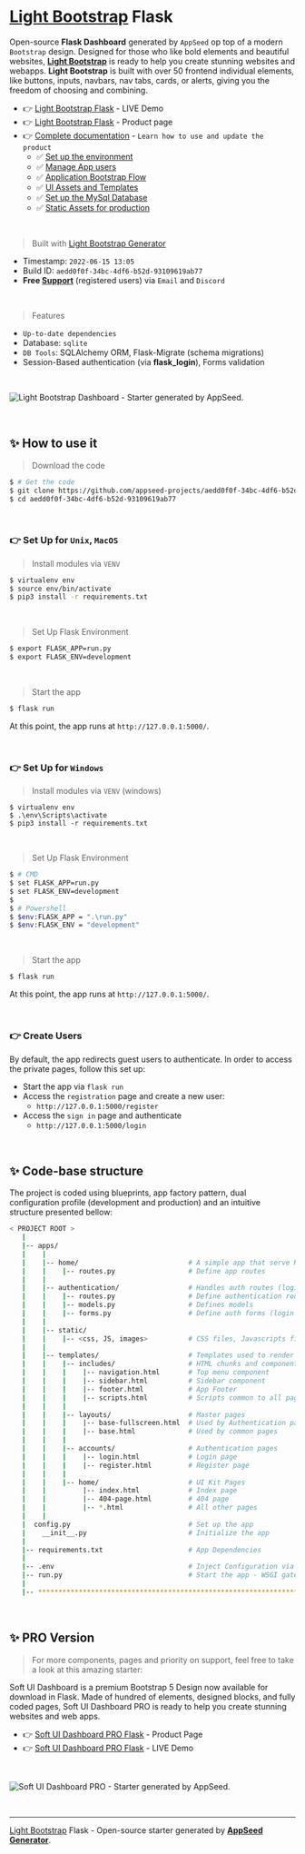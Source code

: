 # [Light Bootstrap](https://appseed.us/generator/light-bootstrap-dashboard/) Flask

Open-source **Flask Dashboard** generated by `AppSeed` op top of a modern `Bootstrap` design. Designed for those who like bold elements and beautiful websites, **[Light Bootstrap](https://appseed.us/generator/light-bootstrap-dashboard/)** is ready to help you create stunning websites and webapps. **Light Bootstrap** is built with over 50 frontend individual elements, like buttons, inputs, navbars, nav tabs, cards, or alerts, giving you the freedom of choosing and combining.

- 👉 [Light Bootstrap Flask](https://flask-light-bootstrap.appseed-srv1.com/) - LIVE Demo
- 👉 [Light Bootstrap Flask](https://appseed.us/product/light-bootstrap-dashboard/flask/) - Product page
- 👉 [Complete documentation](https://docs.appseed.us/products/flask-dashboards/light-bootstrap-dashboard) - `Learn how to use and update the product`
  - ✅ [Set up the environment](https://docs.appseed.us/products/flask-dashboards/light-bootstrap-dashboard#environment)
  - ✅ [Manage App users](https://docs.appseed.us/products/flask-dashboards/light-bootstrap-dashboard#manage-app-users)
  - ✅ [Application Bootstrap Flow](https://docs.appseed.us/products/flask-dashboards/light-bootstrap-dashboard#application-bootstrap-flow)
  - ✅ [UI Assets and Templates](https://docs.appseed.us/products/flask-dashboards/light-bootstrap-dashboard#ui-assets-and-templates)
  - ✅ [Set up the MySql Database](https://docs.appseed.us/products/flask-dashboards/light-bootstrap-dashboard#set-up-the-mysql-database)
  - ✅ [Static Assets for production](https://docs.appseed.us/products/flask-dashboards/light-bootstrap-dashboard#static-assets-for-production)  
  
<br />

> Built with [Light Bootstrap Generator](https://appseed.us/generator/light-bootstrap-dashboard/)

- Timestamp: `2022-06-15 13:05`
- Build ID: `aedd0f0f-34bc-4df6-b52d-93109619ab77`
- **Free [Support](https://appseed.us/support/)** (registered users) via `Email` and `Discord`

<br />

> Features

- `Up-to-date dependencies`
- Database: `sqlite`
- `DB Tools`: SQLAlchemy ORM, Flask-Migrate (schema migrations)
- Session-Based authentication (via **flask_login**), Forms validation

<br />

![Light Bootstrap Dashboard - Starter generated by AppSeed.](https://user-images.githubusercontent.com/51070104/173181221-fc7697ab-e5ed-45e2-9e2b-8164e1df5b6d.png)

<br />





## ✨ How to use it

> Download the code 

```bash
$ # Get the code
$ git clone https://github.com/appseed-projects/aedd0f0f-34bc-4df6-b52d-93109619ab77.git
$ cd aedd0f0f-34bc-4df6-b52d-93109619ab77
```

<br />

### 👉 Set Up for `Unix`, `MacOS` 

> Install modules via `VENV`  

```bash
$ virtualenv env
$ source env/bin/activate
$ pip3 install -r requirements.txt
```

<br />

> Set Up Flask Environment

```bash
$ export FLASK_APP=run.py
$ export FLASK_ENV=development
```

<br />

> Start the app

```bash
$ flask run
```

At this point, the app runs at `http://127.0.0.1:5000/`. 

<br />

### 👉 Set Up for `Windows` 

> Install modules via `VENV` (windows) 

```
$ virtualenv env
$ .\env\Scripts\activate
$ pip3 install -r requirements.txt
```

<br />

> Set Up Flask Environment

```bash
$ # CMD 
$ set FLASK_APP=run.py
$ set FLASK_ENV=development
$
$ # Powershell
$ $env:FLASK_APP = ".\run.py"
$ $env:FLASK_ENV = "development"
```

<br />

> Start the app

```bash
$ flask run
```

At this point, the app runs at `http://127.0.0.1:5000/`. 

<br />

### 👉 Create Users

By default, the app redirects guest users to authenticate. In order to access the private pages, follow this set up: 

- Start the app via `flask run`
- Access the `registration` page and create a new user:
  - `http://127.0.0.1:5000/register`
- Access the `sign in` page and authenticate
  - `http://127.0.0.1:5000/login`

<br />

## ✨ Code-base structure

The project is coded using blueprints, app factory pattern, dual configuration profile (development and production) and an intuitive structure presented bellow:

```bash
< PROJECT ROOT >
   |
   |-- apps/
   |    |
   |    |-- home/                           # A simple app that serve HTML files
   |    |    |-- routes.py                  # Define app routes
   |    |
   |    |-- authentication/                 # Handles auth routes (login and register)
   |    |    |-- routes.py                  # Define authentication routes  
   |    |    |-- models.py                  # Defines models  
   |    |    |-- forms.py                   # Define auth forms (login and register) 
   |    |
   |    |-- static/
   |    |    |-- <css, JS, images>          # CSS files, Javascripts files
   |    |
   |    |-- templates/                      # Templates used to render pages
   |    |    |-- includes/                  # HTML chunks and components
   |    |    |    |-- navigation.html       # Top menu component
   |    |    |    |-- sidebar.html          # Sidebar component
   |    |    |    |-- footer.html           # App Footer
   |    |    |    |-- scripts.html          # Scripts common to all pages
   |    |    |
   |    |    |-- layouts/                   # Master pages
   |    |    |    |-- base-fullscreen.html  # Used by Authentication pages
   |    |    |    |-- base.html             # Used by common pages
   |    |    |
   |    |    |-- accounts/                  # Authentication pages
   |    |    |    |-- login.html            # Login page
   |    |    |    |-- register.html         # Register page
   |    |    |
   |    |    |-- home/                      # UI Kit Pages
   |    |         |-- index.html            # Index page
   |    |         |-- 404-page.html         # 404 page
   |    |         |-- *.html                # All other pages
   |    |    
   |  config.py                             # Set up the app
   |    __init__.py                         # Initialize the app
   |
   |-- requirements.txt                     # App Dependencies
   |
   |-- .env                                 # Inject Configuration via Environment
   |-- run.py                               # Start the app - WSGI gateway
   |
   |-- ************************************************************************
```

<br />



## ✨ PRO Version

> For more components, pages and priority on support, feel free to take a look at this amazing starter:

Soft UI Dashboard is a premium Bootstrap 5 Design now available for download in Flask. Made of hundred of elements, designed blocks, and fully coded pages, Soft UI Dashboard PRO is ready to help you create stunning websites and web apps.

- 👉 [Soft UI Dashboard PRO Flask](https://appseed.us/product/soft-ui-dashboard-pro/flask/) - Product Page
- 👉 [Soft UI Dashboard PRO Flask](https://flask-soft-ui-dashboard-pro.appseed-srv1.com/) - LIVE Demo 

<br >

![Soft UI Dashboard PRO - Starter generated by AppSeed.](https://user-images.githubusercontent.com/51070104/170829870-8acde5af-849a-4878-b833-3be7e67cff2d.png)

<br />

---
[Light Bootstrap](https://appseed.us/generator/light-bootstrap-dashboard/) Flask - Open-source starter generated by **[AppSeed Generator](https://appseed.us/generator/)**.
